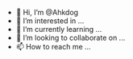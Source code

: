 - 👋 Hi, I’m @Ahkdog
- 👀 I’m interested in ...
- 🌱 I’m currently learning ...
- 💞️ I’m looking to collaborate on ...
- 📫 How to reach me ...

<!---
Ahkdog/Ahkdog is a ✨ special ✨ repository because its `README.md` (this file) appears on your GitHub profile.
You can click the Preview link to take a look at your changes.
--->
